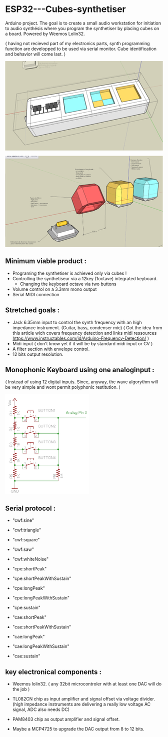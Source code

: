 # ESP32---Cubes-synthetiser
Arduino project. The goal is to create a small audio workstation for initiation to audio synthésis where you program the synthetiser by placing cubes on a board. Powered by Weemos Lolin32.

( having not recieved part of my electronics parts, synth programming function are developped to be used via serial monitor. Cube identification and behavior will come last. )

![board view](https://github.com/xLeDocteurx/ESP32---Cubes-synthetiser/blob/master/git/Screenshot%20from%202019-07-28%2020-21-12.png)

![cubes view](https://github.com/xLeDocteurx/ESP32---Cubes-synthetiser/blob/master/git/Screenshot%20from%202019-07-31%2021-26-38.png)



## Minimum viable product :
- Programing the synthetiser is achieved only via cubes !
- Controlling the synthetiseur via a 12key (1octave) integrated keyboard.
  + Changing the keyboard octave via two buttons
- Volume control on a 3.3mm mono output
- Serial MIDI connection

## Stretched goals :
- Jack 6.35mm input to control the synth frequency with an high impedance instrument. (Guitar, bass, condenser mic)
    ( Got the idea from this article wich covers frequency detection and links midi ressources https://www.instructables.com/id/Arduino-Frequency-Detection/ )
- Midi input ( don't know yet if it will be by standard midi input or CV )
- A filter section with envelope control.
- 12 bits output resolution.

## Monophonic Keyboard using one analoginput :
( Instead of using 12 digital inputs. Since, anyway, the wave algorythm will be very simple and wont permit polyphonic restitution. )

![keyboard schematics](https://github.com/xLeDocteurx/ESP32---Cubes-synthetiser/blob/master/git/analog_button_input.png)

## Serial protocol :
- "cwf:sine"
- "cwf:triangle"
- "cwf:square"
- "cwf:saw"
- "cwf:whiteNoise"

- "cpe:shortPeak"
- "cpe:shortPeakWithSustain"
- "cpe:longPeak"
- "cpe:longPeakWithSustain"
- "cpe:sustain"

- "cae:shortPeak"
- "cae:shortPeakWithSustain"
- "cae:longPeak"
- "cae:longPeakWithSustain"
- "cae:sustain"



## key electronical components :
- Weemos lolin32. ( any 32bit microcontroler with at least one DAC will do the job )
- TL082CN chip as input amplifier and signal offset via voltage divider. (high impedance instruments are delivering a really low voltage AC signal, ADC also needs DC)
- PAM8403 chip as output amplifier and signal offset.

- Maybe a MCP4725 to upgrade the DAC output from 8 to 12 bits.
